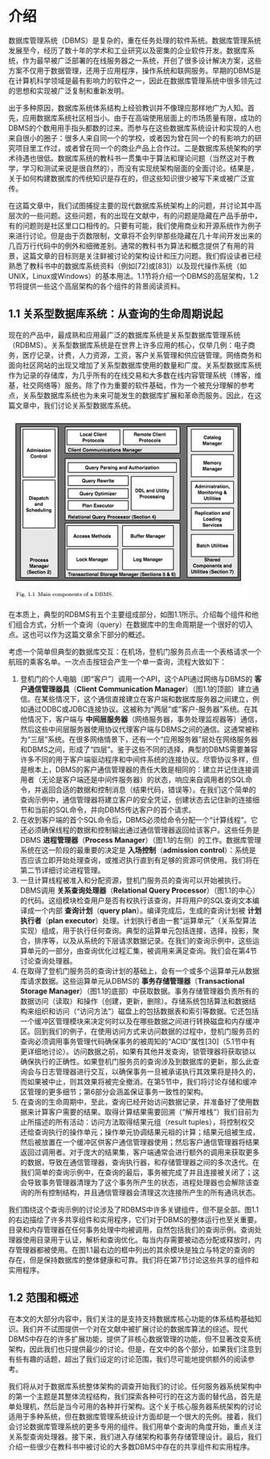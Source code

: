 # 介绍

数据库管理系统（DBMS）是复杂的，重在任务处理的软件系统。数据库管理系统发展至今，经历了数十年的学术和工业研究以及密集的企业软件开发。数据库系统，作为最早被广泛部署的在线服务器之一系统，开创了很多设计解决方案，这些方案不仅用于数据管理，还用于应用程序，操作系统和联网服务。早期的DBMS是在计算机科学领域是最有影响力的软件之一，因此在数据库管理系统中很多领先过的思想和实现被广泛复制和重新发明。

出于多种原因，数据库系统体系结构上经验教训并不像理应那样地广为人知。首先，应用数据库系统社区相当小。由于在高端使用层面上的市场质量有限，成功的DBMS的个数用用手指头都数的过来。而参与在这些数据库系统设计和实现的人也来自很小的圈子：很多人来自同一个的学校，或者因为曾在同一个的有影响力的研究项目里工作过，或者曾在同一个的商业产品上合作过。二是数据库系统架构的学术待遇也很低。数据库系统的教科书一贯集中于算法和理论问题（当然这对于教学，学习和测试来说是很自然的），而没有实现统架构层面的全面讨论。结果是，关于如何构建数据库的传统知识是存在的，但这些知识很少被写下来或被广泛宣传。

在这篇文章中，我们试图捕捉主要的现代数据库系统架构上的问题，并讨论其中高层次的一些问题。这些问题，有的出现在文献中，有的问题是隐藏在产品手册中，有的问题则是社区里口口相传的。只要有可能，我们使用商业和开源系统作为例子来进行讨论。但是由于页数限制，文章将不会列举那些隐藏在几十年间开发出来的几百万行代码中的例外和细微差别。通常的教科书为算法和概念提供了有用的背景，这篇文章的目标则是关注鲜被讨论的架构设计和压力问题。我们假设读者已经熟悉了教科书中的数据库系统资料（例如[72]或[83]）以及现代操作系统（如UNIX，Linux或Windows）的基本用法。1.1节将介绍一个DBMS的高层架构，1.2节将提供一些这个高层架构的各个组件的背景阅读资料。

## 1.1 关系型数据库系统：从查询的生命周期说起

现在的产品中，最成熟和应用最广泛的数据库系统是关系型数据库管理系统（RDBMS）。关系型数据库系统是在世界上许多应用的核心，仅举几例：电子商务，医疗记录，计费，人力资源，工资，客户关系管理和供应链管理。网络商务和面向社区网站的出现又增加了关系型数据库使用的数量和广度。关系型数据库系统作为记录的存储库，为几乎所有的在线交易和大多数在线内容管理系统（博客，维基，社交网络等）服务。除了作为重要的软件基础，作为一个被充分理解的参考点，关系型数据库系统也为未来可能发生的数据库扩展和革命而服务。因此，在这篇文章中，我们讨论关系型数据库系统。

![图1.1](img/ch1/1.1.PNG)

在本质上，典型的RDBMS有五个主要组成部分，如图1.1所示。介绍每个组件和他们组合方式，分析一个查询（query）在数据库中的生命周期是一个很好的切入点。这也可以作为这篇文章余下部分的概述。

考虑一个简单但典型的数据库交互：在机场，登机门服务员点击一个表格请求一个航班的乘客名单。一次点击按钮会产生一个单一查询，流程大致如下：
1. 登机门的个人电脑（即“客户”）调用一个API，这个API通过网络与DBMS的 __客户通信管理器具__（__Client Communication Manager__）（图1.1的顶部）建立通信。在某些情况下，这个通信直接建立在客户端和数据库服务器之间建立，例如通过ODBC或JDBC连接协议。这被称为“两层”或“客户-服务器”系统。在其他情况下，客户端与 __中间层服务器__（网络服务器，事务处理监视器等）通信，然后这些中间层服务器使用协议代理客户端与DBMS之间的通信。这通常被称为“三层”系统。在很多网络情景下，还有一个“应用服务器”层处在网络服务器和DBMS之间，形成了“四层”。鉴于这些不同的选择，典型的DBMS需要兼容许多不同的用于客户端驱动程序和中间件系统的连接协议。尽管协议多样，但是根本上，DBMS的客户通信管理器的责任大致是相同的：建立并记住连接调用者（无论是客户端还是中间件服务器）的状态，响应来自调用者的SQL命令，并返回合适的数据和控制消息（结果代码，错误等）。在我们这个简单的查询示例中，通信管理器将建立客户的安全凭证，创建状态去记住新的连接细节和当前的SQL命令，并向DBMS传达客户的首个请求。
2. 在收到客户端的首个SQL命令后，DBMS必须给命令分配一个“计算线程”。它还必须确保线程的数据和控制输出通过通信管理器返回给该客户。这些任务是DBMS __进程管理器__（__Process Manager__）（图1.1的左侧）的工作。数据库管理系统在这一阶段的最重要的决定是 __入场控制__（__admission control__）：系统是否应该立即开始处理查询，或推迟执行直到有足够的资源可供使用。我们将在第二节详细讨论进程管理。
3. 一旦计算线程被准入和分配资源，登机门服务员的查询可以开始被执行。DBMS调用 __关系查询处理器__（__Relational Query Processor__）（图1.1的中心）的代码。这组模块检查用户是否有权执行该查询，并将用户的SQL查询文本编译成一个内部 __查询计划__（__query plan__）。编译完成后，生成的查询计划被 __计划执行者__（__plan executor__）处理。计划执行者由一套“运算单元”（关系型算法实现）组成，用于执行任何查询。典型的运算单元包括连接，选择，投影，聚合，排序等，以及从系统的下层请求数据记录。在我们的查询示例中，这些运算单元的一部分，由查询优化过程汇集，被调用来满足查询。我们会在第4节讨论查询处理器。
4. 在取得了登机门服务员的查询计划的基础上，会有一个或多个运算单元从数据库请求数据。这些运算单元从DBMS的 __事务存储管理器__（__Transactional Storage Manager__）（图1.1的底部）中获取数据。事务存储管理器负责所有的数据访问（读取）和操作（创建，更新，删除）。存储系统包括算法和数据结构来组织和访问（“访问方法”）磁盘上的包括数据表和索引等数据。它还包括一个缓冲区管理模块来决定何时以及在哪些数据之间进行转换磁盘和内存缓冲区。回到我们的例子，在使用访问方式来访问数据的过程中，登机门服务员的查询必须调用事务管理代码确保事务的被周知的“ACID”属性[30]（5.1节中有更详细地讨论）。访问数据之前，如果有其他并发查询，锁管理器将获取锁以确保执行的正确性。如果登机门服务员的查询涉及到数据库的更新，那么此查询会与日志管理器进行交互，以确保事务一旦被承诺执行其效果将是持久的，而如果被中止，则其效果将被完全撤消。在第5节中，我们将讨论存储和缓冲区管理的更多细节；第6部分会涵盖保证事务一致性的架构。
5. 在查询的生命周期中，至此，查询已经开始访问数据记录，并准备好了使用数据来计算客户需要的结果。取得计算结果需要回溯（“解开堆栈”）我们目前为止所描述的所有活动：访问方法取得结果元组（result tuples），将控制权交还给查询执行的操作单元；操作单元协调结果元祖的计算；结果元组被生成，然后被放置在一个缓冲区供客户通信管理器使用；然后客户通信管理器将结果返回过调用者。对于庞大的结果集，客户端通常会进行额外的调用来获取更多的数据，导致在通信管理器，查询执行器，和存储管理器之间的多次迭代。在我们简单的查询示例中，在查询的最后，事务被完成了并且连接被关闭了；这会导致事务管理器清理为了这个事务所产生的状态，进程处理器也会解除该查询的所有控制结构，并且通信管理器会清理这次连接所产生的所有通讯状态。

我们围绕这个查询示例的讨论涉及了RDBMS中许多关键组件，但不是全部。图1.1的右边描绘了许多共享组件和实用程序，它们对于DBMS的整体运行也至关重要。目录和内存管理器在任何事务处理中均被调用，自然包括我们的查询示例。查询处理器使用目录用于认证，解析和查询优化。每当内存需要被动态分配或释放时，内存管理器都被使用。在图1.1最右边的框中列出的其余模块是独立与特定的查询的存在，但是保持数据库的整体健康和可靠。我们将在第7节讨论这些共享的组件和实用程序。

## 1.2 范围和概述

在本文的大部分内容中，我们关注的是支持支持数据库核心功能的体系结构基础知识。我们并不试图提供一个对在文献中被扩展讨论的数据库算法的综述。现代DBMS中存在的许多扩展功能，提供了非核心数据管理的功能，但不显著改变系统架构，因此我们也只提供最少的讨论。但是，在文中的各个部分，如果我们注意到有些有趣的话题，超出了我们设定的讨论范围，我们尽可能地提供额外的阅读参考。

我们将从对于数据库系统整体架构的调查开始我们的讨论。任何服务器系统架构中的第一个主题是其整体流程结构，我们探索各种可行的在这方面的替代品，首先是单处理机，然后是当今可用的各种并行架构。这个关于核心服务器系统架构的讨论适用于多种系统，但在数据库管理系统设计方面却是一个很大的先例。接着，我们会讨论数据库管理系统的更多专用的组件。我们用单个查询的角度开始，重点关注关系型查询处理器。接下来，我们进入存储架构和事务存储管理设计。最后，我们介绍一些很少在教科书中被讨论的大多数DBMS中存在的共享组件和实用程序。
